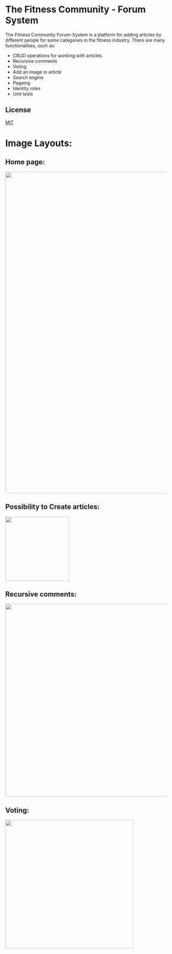 # The Fitness Community - Forum System

The Fitness Community Forum-System is a platform for adding articles by different people for some categories in the fitness industry.
There are many functionalities, such as:
* CRUD operations for working with articles.
* Recursive comments
* Voting
* Add an image in article
* Search engine
* Pageing
* Identity roles
* Unit tests

## License
[MIT](https://choosealicense.com/licenses/mit/)

# Image Layouts:

## Home page:
<img src="https://www.issaonline.com/blog/img/posts/627/issa-building-fitness-community.jpg" width="1000">

## Possibility to Create articles:
<img src="https://thumbs.dreamstime.com/b/hand-marker-writing-fitness-word-cloud-fitness-sport-h-health-concept-68173050.jpg" width="200">

## Recursive comments:
<img src="https://i.stack.imgur.com/uf99G.jpg" width="600">

## Voting:
<img src="https://c8.alamy.com/comp/E1XEAN/this-like-icon-button-is-the-voting-system-used-to-rate-user-comments-E1XEAN.jpg" width="400">

